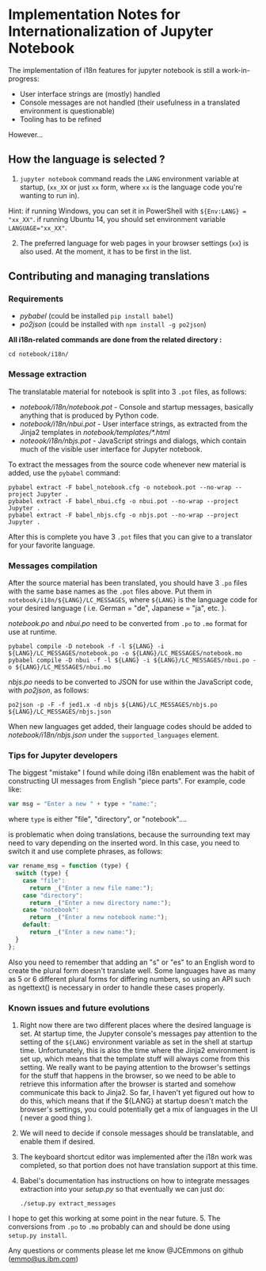 # Implementation Notes for Internationalization of Jupyter Notebook

The implementation of i18n features for jupyter notebook is still a work-in-progress:

- User interface strings are (mostly) handled
- Console messages are not handled (their usefulness in a translated environment is questionable)
- Tooling has to be refined

However…

## How the language is selected ?

1. `jupyter notebook` command reads the `LANG` environment variable at startup,
   (`xx_XX` or just `xx` form, where `xx` is the language code you're wanting to
   run in).

Hint: if running Windows, you can set it in PowerShell with `${Env:LANG} = "xx_XX"`.
if running Ubuntu 14, you should set environment variable `LANGUAGE="xx_XX"`.

2. The preferred language for web pages in your browser settings (`xx`) is
   also used. At the moment, it has to be first in the list.

## Contributing and managing translations

### Requirements

- _pybabel_ (could be installed `pip install babel`)
- _po2json_ (could be installed with `npm install -g po2json`)

**All i18n-related commands are done from the related directory :**

    cd notebook/i18n/

### Message extraction

The translatable material for notebook is split into 3 `.pot` files, as follows:

- _notebook/i18n/notebook.pot_ - Console and startup messages, basically anything that is
  produced by Python code.
- _notebook/i18n/nbui.pot_ - User interface strings, as extracted from the Jinja2 templates
  in _notebook/templates/\*.html_
- _noteook/i18n/nbjs.pot_ - JavaScript strings and dialogs, which contain much of the visible
  user interface for Jupyter notebook.

To extract the messages from the source code whenever new material is added, use the
`pybabel` command:

```shell
pybabel extract -F babel_notebook.cfg -o notebook.pot --no-wrap --project Jupyter .
pybabel extract -F babel_nbui.cfg -o nbui.pot --no-wrap --project Jupyter .
pybabel extract -F babel_nbjs.cfg -o nbjs.pot --no-wrap --project Jupyter .
```

After this is complete you have 3 `.pot` files that you can give to a translator for your favorite language.

### Messages compilation

After the source material has been translated, you should have 3 `.po` files with the same base names
as the `.pot` files above. Put them in `notebook/i18n/${LANG}/LC_MESSAGES`, where `${LANG}` is the language
code for your desired language ( i.e. German = "de", Japanese = "ja", etc. ).

_notebook.po_ and _nbui.po_ need to be converted from `.po` to `.mo` format for
use at runtime.

```shell
pybabel compile -D notebook -f -l ${LANG} -i ${LANG}/LC_MESSAGES/notebook.po -o ${LANG}/LC_MESSAGES/notebook.mo
pybabel compile -D nbui -f -l ${LANG} -i ${LANG}/LC_MESSAGES/nbui.po -o ${LANG}/LC_MESSAGES/nbui.mo
```

_nbjs.po_ needs to be converted to JSON for use within the JavaScript code, with _po2json_, as follows:

    po2json -p -F -f jed1.x -d nbjs ${LANG}/LC_MESSAGES/nbjs.po ${LANG}/LC_MESSAGES/nbjs.json

When new languages get added, their language codes should be added to _notebook/i18n/nbjs.json_
under the `supported_languages` element.

### Tips for Jupyter developers

The biggest "mistake" I found while doing i18n enablement was the habit of constructing UI messages
from English "piece parts". For example, code like:

```javascript
var msg = "Enter a new " + type + "name:";
```

where `type` is either "file", "directory", or "notebook"....

is problematic when doing translations, because the surrounding text may need to vary
depending on the inserted word. In this case, you need to switch it and use complete phrases,
as follows:

```javascript
var rename_msg = function (type) {
  switch (type) {
    case "file":
      return _("Enter a new file name:");
    case "directory":
      return _("Enter a new directory name:");
    case "notebook":
      return _("Enter a new notebook name:");
    default:
      return _("Enter a new name:");
  }
};
```

Also you need to remember that adding an "s" or "es" to an English word to
create the plural form doesn't translate well. Some languages have as many as 5 or 6 different
plural forms for differing numbers, so using an API such as ngettext() is necessary in order
to handle these cases properly.

### Known issues and future evolutions

1.  Right now there are two different places where the desired language is set. At startup time, the Jupyter console's messages pay attention to the setting of the `${LANG}` environment variable
    as set in the shell at startup time. Unfortunately, this is also the time where the Jinja2
    environment is set up, which means that the template stuff will always come from this setting.
    We really want to be paying attention to the browser's settings for the stuff that happens in the
    browser, so we need to be able to retrieve this information after the browser is started and somehow
    communicate this back to Jinja2. So far, I haven't yet figured out how to do this, which means that if the ${LANG} at startup doesn't match the browser's settings, you could potentially get a mix
    of languages in the UI ( never a good thing ).

2.  We will need to decide if console messages should be translatable, and enable them if desired.
3.  The keyboard shortcut editor was implemented after the i18n work was completed, so that portion
    does not have translation support at this time.
4.  Babel's documentation has instructions on how to integrate messages extraction
    into your _setup.py_ so that eventually we can just do:

        ./setup.py extract_messages

I hope to get this working at some point in the near future. 5. The conversions from `.po` to `.mo` probably can and should be done using `setup.py install`.

Any questions or comments please let me know @JCEmmons on github (emmo@us.ibm.com)
